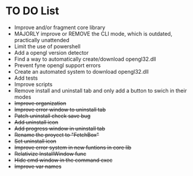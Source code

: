 # TO DO List

- Improve and/or fragment core library
- MAJORLY improve or REMOVE the CLI mode, which is outdated, practically unattended
- Limit the use of powershell
- Add a opengl version detector
- Find a way to automatically create/download opengl32.dll
- Prevent fyne opengl support errors
- Create an automated system to download opengl32.dll
- Add tests
- Improve scripts
- Remove install and uninstall tab and only add a button to swich in their modes
- ~~Improve organization~~ 
- ~~Improve error window to uninstall tab~~
- ~~Patch uninstall check save bug~~
- ~~Add uninstall icon~~
- ~~Add progress window in uninstall tab~~
- ~~Rename the proyect to "FetchBox"~~
- ~~Set uninstall icon~~
- ~~Improve error system in new funtions in core lib~~
- ~~Relativize InstallWindow func~~
- ~~Hide cmd window in the command exec~~
- ~~Improve var names~~



